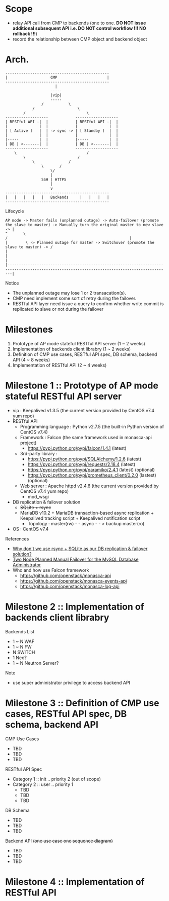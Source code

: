 # Scope

* relay API call from CMP to backends (one to one. **DO NOT issue additional subsequent API i.e. DO NOT control workflow !!! NO rollback !!!**)
* record the relationship between CMP object and backend object

# Arch.

```
----------------------------------------------
|                   CMP                      |
----------------------------------------------
                      |
                    -----
                    |vip|
                    -----
                /           \
            /                   \
        /                           \
-------------------            -------------------
| RESTful API -|  |            | RESTful API -|  |
|              |  |            |              |  |
| [ Active ]   |  | -> sync -> | [ Standby ]  |  |
|              |  |            |              |  |
|-----         |  |            |-----         |  |
| DB | <-------|  |            | DB | <-------|  |
-------------------            -------------------
    \                               /
        \                       /
            \               /
                \       /
                    \/
                    |
                SSH | HTTPS
                    |
                    v
----------------------------------------------
|   |   |   |   |   Backends     |   |   |   |
----------------------------------------------
```

Lifecycle

```
AP mode -> Master fails (unplanned outage) -> Auto-failover (promote the slave to master) -> Manually turn the original master to new slave -> |
^       \                                                                               /                                                      |
|        \ -> Planned outage for master -> Switchover (promote the slave to master) -> /                                                       |
|                                                                                                                                              |
|----------------------------------------------------------------------------------------------------------------------------------------------|
```

Notice

* The unplanned outage may lose 1 or 2 transacation(s).
* CMP need implement some sort of retry during the failover.
* RESTful API layer need issue a query to confirm whether write commit is replicated to slave or not during the failover

# Milestones

1. Prototype of AP mode stateful RESTful API server (1 ~ 2 weeks)
2. Implementation of backends client librabry (1 ~ 2 weeks)
3. Definition of CMP use cases, RESTful API spec, DB schema, backend API (4 ~ 8 weeks)
4. Implementation of RESTful API (2 ~ 4 weeks)

# Milestone 1 :: Prototype of AP mode stateful RESTful API server

* vip : Keepalived v1.3.5 (the current version provided by CentOS v7.4 yum repo)
* RESTful API
  * Programming language : Python v2.7.5 (the built-in Python version of CentOS v7.4)
  * Framework : Falcon (the same framework used in monasca-api project)
      * https://pypi.python.org/pypi/falcon/1.4.1 (latest)
  * 3rd-party library :
      * https://pypi.python.org/pypi/SQLAlchemy/1.2.6 (latest)
      * https://pypi.python.org/pypi/requests/2.18.4 (latest)
      * https://pypi.python.org/pypi/paramiko/2.4.1 (latest) (optional)
      * https://pypi.python.org/pypi/prometheus_client/0.2.0 (lastest) (optional)
  * Web server : Apache httpd v2.4.6 (the current version provided by CentOS v7.4 yum repo)
      * mod_wsgi 
* DB replication & failover solution
  * ~~SQLite + rsync~~
  * MariaDB v10.2 + MariaDB transaction-based async replication + Keepalived tracking script + Keepalived notification script
      * Topology : master(rw) - - async - - > backup master(ro)
* OS : CentOS v7.4

References

* [Why don't we use rsync + SQLite as our DB replication & failover solution?](https://serverfault.com/questions/89329/rsync-sqlite-database)
* [Two Node Planned Manual Failover for the MySQL Database Administrator](https://www.databasejournal.com/features/mysql/article.php/3890596/Two-Node-Planned-Manual-Failover-for-the-MySQL-Database-Administrator.htm)
* Who and how use Falcon framework
  * https://github.com/openstack/monasca-api
  * https://github.com/openstack/monasca-events-api
  * https://github.com/openstack/monasca-log-api

# Milestone 2 :: Implementation of backends client librabry

Backends List

* 1 ~ N WAF
* 1 ~ N FW
* N SWITCH
* 1 Neo?
* 1 ~ N Neutron Server?

Note

* use super administrator privilege to access backend API

# Milestone 3 :: Definition of CMP use cases, RESTful API spec, DB schema, backend API

CMP Use Cases

* TBD
* TBD
* TBD

RESTful API Spec

* Category 1 :: init .. priority 2 (out of scope)
* Category 2 :: user .. priority 1
  * TBD
  * TBD
  * TBD

DB Schema

* TBD
* TBD
* TBD

Backend API ~~(one use case one sequence diagram)~~

* TBD
* TBD
* TBD

# Milestone 4 :: Implementation of RESTful API
